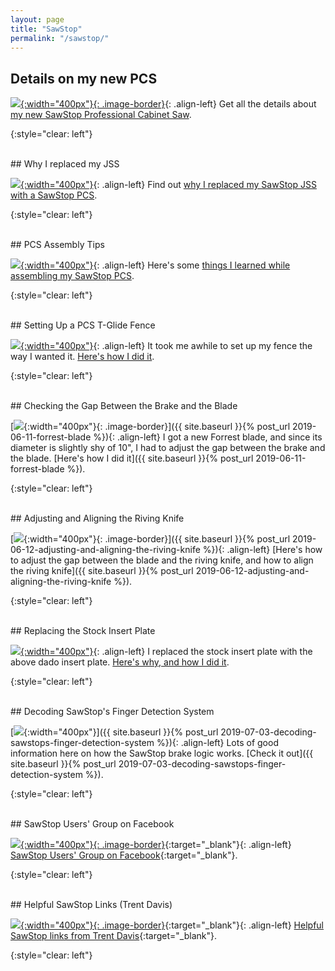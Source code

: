 ```yaml
---
layout: page
title: "SawStop"
permalink: "/sawstop/"
---
```


## Details on my new PCS

[![](/assets/images-posts/2019-03-24.1.01.jpg){:width="400px"}{: .image-border}](pcs/new/){: .align-left}
Get all the details about [my new SawStop Professional Cabinet Saw](pcs/new/).

{:style="clear: left"}

<br/>
## Why I replaced my JSS

[![](pcs/why/2019-04-11.1.01.jpg){:width="400px"}](pcs/why/){: .align-left}
Find out [why I replaced my SawStop JSS with a SawStop PCS](pcs/why/).

{:style="clear: left"}

<br/>
## PCS Assembly Tips

[![](pcs/assembly/2019-04-12.1.15.jpg){:width="400px"}](pcs/assembly/){: .align-left}
Here's some [things I learned while assembling my SawStop PCS](pcs/assembly).

{:style="clear: left"}

<br/>
## Setting Up a PCS T-Glide Fence

[![](pcs/fence/setup/2019-04-08-00.jpg){:width="400px"}](pcs/fence/setup/){: .align-left}
It took me awhile to set up my fence the way I wanted it. [Here's how I did it](pcs/fence/setup/).

{:style="clear: left"}

<br/>
## Checking the Gap Between the Brake and the Blade

[![](/assets/images-posts/2019-06-11.1.05.jpg){:width="400px"}{: .image-border}]({{ site.baseurl }}{% post_url 2019-06-11-forrest-blade %}){: .align-left}
I got a new Forrest blade, and since its diameter is slightly shy of 10", I had to adjust the gap between the brake and the blade. [Here's how I did it]({{ site.baseurl }}{% post_url 2019-06-11-forrest-blade %}).

{:style="clear: left"}

<br/>
## Adjusting and Aligning the Riving Knife

[![](/assets/images-posts/2019-06-12.1.01.jpg){:width="400px"}{: .image-border}]({{ site.baseurl }}{% post_url 2019-06-12-adjusting-and-aligning-the-riving-knife %}){: .align-left}
[Here's how to adjust the gap between the blade and the riving knife, and how to align the riving knife]({{ site.baseurl }}{% post_url 2019-06-12-adjusting-and-aligning-the-riving-knife %}).

{:style="clear: left"}

<br/>
## Replacing the Stock Insert Plate

[![](pcs/insert/stock/replace/2019-04-26.1.01.jpg){:width="400px"}](pcs/insert/stock/replace/){: .align-left}
I replaced the stock insert plate with the above dado insert plate. [Here's why, and how I did it](pcs/insert/stock/replace/).

{:style="clear: left"}

<br/>
## Decoding SawStop's Finger Detection System

[![](/assets/images-posts/2019-07-03.1.01.jpg){:width="400px"}]({{ site.baseurl }}{% post_url 2019-07-03-decoding-sawstops-finger-detection-system %}){: .align-left}
Lots of good information here on how the SawStop brake logic works. [Check it out]({{ site.baseurl }}{% post_url 2019-07-03-decoding-sawstops-finger-detection-system %}).

{:style="clear: left"}


<br/>
## SawStop Users' Group on Facebook

[![](sawstop_users_group.jpg){:width="400px"}{: .image-border}](https://www.facebook.com/groups/sawstopusersgroup/){:target="_blank"}{: .align-left}
[SawStop Users' Group on Facebook](https://www.facebook.com/groups/sawstopusersgroup/){:target="_blank"}.

{:style="clear: left"}

<br/>
## Helpful SawStop Links (Trent Davis)

[![](sawstop_logo.jpg){:width="400px"}{: .image-border}](https://www.trentdavis.net/wp/2018/08/06/helpful-sawstop-links/){:target="_blank"}{: .align-left}
[Helpful SawStop links from Trent Davis](https://www.trentdavis.net/wp/2018/08/06/helpful-sawstop-links/){:target="_blank"}.

{:style="clear: left"}

<br/>
